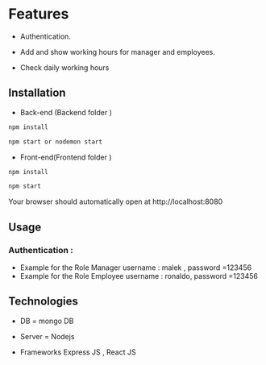 # Features

- Authentication.

- Add and show working hours for manager and employees.

- Check daily working hours


## Installation

- Back-end (Backend folder )
```bash
npm install
```
```bash
npm start or nodemon start
```
- Front-end(Frontend folder )
```bash
npm install
```
```bash
npm start 
```
Your browser should automatically open at http://localhost:8080

## Usage
### Authentication :
- Example for the Role Manager username : malek , password =123456
- Example for the Role Employee username : ronaldo, password =123456


## Technologies

- DB = mongo DB

- Server = Nodejs

- Frameworks  Express JS , React JS 